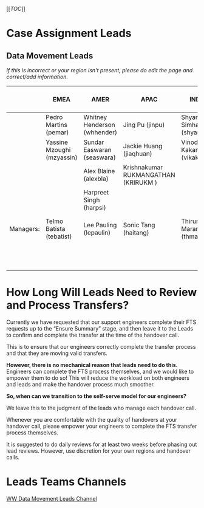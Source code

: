 [[_TOC_]]

# Case Assignment Leads

## Data Movement Leads

_If this is incorrect or your region isn't present, please do edit the page and correct/add information._

||EMEA|AMER|APAC|INDIA|Mindtree - Redmond|Mindtree - India| 
|------------------|------------------|----------|--------------------|---------------------|------------------|------------------|
||Pedro Martins (pemar)|Whitney Henderson (whhender)| Jing Pu (jinpu)|Shyam Simha (shyamsim)|Sharath Teja Aila (v-shaail)|Chanakya Jalda|
||Yassine Mzoughi (mzyassin)|Sundar Easwaran (seaswara)|Jackie Huang (jiaqhuan)| Vinod Kakarparhi (vikakarp)||ALEKYA PONUKUMATI (v-alponu)|
|||Alex Blaine (alexbla)|Krishnakumar RUKMANGATHAN (KRIRUKM )||||
|||Harpreet Singh (harpsi)|||||
|Managers:|Telmo Batista (tebatist)|Lee Pauling (lepaulin)|Sonic Tang (haitang)|Thirumal Maram (thmaram)|Chaithanya Reddy Sarabuddi (v-chaisc)|Vinod Kumar ( v-vinoku )|
||||||Nisar Ansari(v-niansa)||



# How Long Will Leads Need to Review and Process Transfers?
Currently we have requested that our support engineers complete their FTS requests up to the “Ensure Summary” stage, and then leave it to the Leads to confirm and complete the transfer at the time of the handover call.

This is to ensure that our engineers correctly complete the transfer process and that they are moving valid transfers.

**However, there is no mechanical reason that leads need to do this.** Engineers can complete the FTS process themselves, and we would like to empower them to do so! This will reduce the workload on both engineers and leads and make the handover process much smoother.

**So, when can we transition to the self-serve model for our engineers?**

We leave this to the judgment of the leads who manage each handover call.

Whenever you are comfortable with the quality of handovers at your handover call, please empower your engineers to complete the FTS transfer process themselves.

It is suggested to do daily reviews for at least two weeks before phasing out lead reviews. However, use discretion for your own regions and handover calls.

# Leads Teams Channels

[WW Data Movement Leads Channel](https://teams.microsoft.com/l/channel/19%3a97376d30de2b400ca19641af9615b796%40thread.tacv2/FTS%2520Leads%2520Chat?groupId=850828d8-228e-40ed-ab61-e73dd90037e2&tenantId=72f988bf-86f1-41af-91ab-2d7cd011db47)